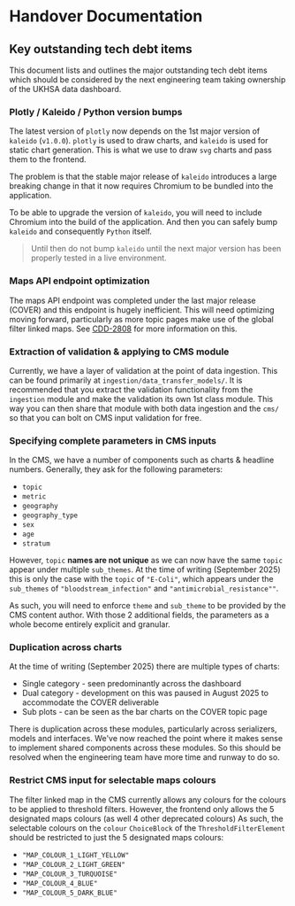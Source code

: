 # Handover Documentation

## Key outstanding tech debt items 

This document lists and outlines the major outstanding tech debt items 
which should be considered by the next engineering team taking ownership of the UKHSA data dashboard.

### Plotly / Kaleido / Python version bumps

The latest version of `plotly` now depends on the 1st major version of `kaleido` (`v1.0.0`).
`plotly` is used to draw charts, and `kaleido` is used for static chart generation. 
This is what we use to draw `svg` charts and pass them to the frontend.

The problem is that the stable major release of `kaleido` introduces a large breaking change in that it now 
requires Chromium to be bundled into the application.

To be able to upgrade the version of `kaleido`, you will need to include Chromium into the build of the application.
And then you can safely bump `kaleido` and consequently `Python` itself.

> Until then do not bump `kaleido` until the next major version has been properly tested in a live environment.

### Maps API endpoint optimization

The maps API endpoint was completed under the last major release (COVER) and this endpoint is hugely inefficient. 
This will need optimizing moving forward, particularly as more topic pages make use of the global filter linked maps. 
See [CDD-2808](https://ukhsa.atlassian.net/browse/CDD-2808) for more information on this.

### Extraction of validation & applying to CMS module

Currently, we have a layer of validation at the point of data ingestion.
This can be found primarily at `ingestion/data_transfer_models/`.
It is recommended that you extract the validation functionality from the `ingestion` module and make the validation
its own 1st class module. 
This way you can then share that module with both data ingestion and the `cms/` so that you can bolt on 
CMS input validation for free.

### Specifying complete parameters in CMS inputs

In the CMS, we have a number of components such as charts & headline numbers.
Generally, they ask for the following parameters:

- `topic`
- `metric`
- `geography`
- `geography_type`
- `sex`
- `age`
- `stratum`

However, `topic` **names are not unique** as we can now have the same `topic` appear under multiple `sub_themes`.
At the time of writing (September 2025) this is only the case with the `topic` of `"E-Coli"`, 
which appears under the `sub_themes` of `"bloodstream_infection"` and `"antimicrobial_resistance""`.

As such, you will need to enforce `theme` and `sub_theme` to be provided by the CMS content author.
With those 2 additional fields, the parameters as a whole become entirely explicit and granular.

### Duplication across charts

At the time of writing (September 2025) there are multiple types of charts:

- Single category - seen predominantly across the dashboard
- Dual category - development on this was paused in August 2025 to accommodate the COVER deliverable
- Sub plots - can be seen as the bar charts on the COVER topic page

There is duplication across these modules, particularly across serializers, models and interfaces.
We've now reached the point where it makes sense to implement shared components across these modules.
So this should be resolved when the engineering team have more time and runway to do so.

### Restrict CMS input for selectable maps colours 

The filter linked map in the CMS currently allows any colours for the colours to be applied to threshold filters.
However, the frontend only allows the 5 designated maps colours (as well 4 other deprecated colours)
As such, the selectable colours on the `colour` `ChoiceBlock` of the `ThresholdFilterElement` should 
be restricted to just the 5 designated maps colours:

- `"MAP_COLOUR_1_LIGHT_YELLOW"`
- `"MAP_COLOUR_2_LIGHT_GREEN"`
- `"MAP_COLOUR_3_TURQUOISE"`
- `"MAP_COLOUR_4_BLUE"`
- `"MAP_COLOUR_5_DARK_BLUE"`
